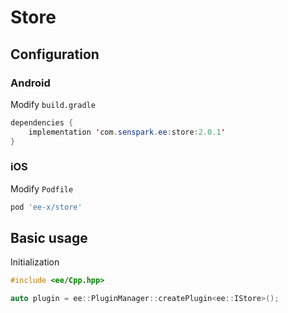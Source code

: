 # Store
## Configuration
### Android
Modify `build.gradle`
```java
dependencies {
    implementation 'com.senspark.ee:store:2.0.1'
}
```

### iOS
Modify `Podfile`
```ruby
pod 'ee-x/store'
```

## Basic usage
Initialization
```cpp
#include <ee/Cpp.hpp>

auto plugin = ee::PluginManager::createPlugin<ee::IStore>();
```
